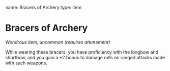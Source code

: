 name: Bracers of Archery type: item

# Bracers of Archery
_Wondrous item, uncommon (requires attunement)_

While wearing these bracers, you have proficiency with the longbow and shortbow, and you gain a +2 bonus to damage rolls on ranged attacks made with such weapons. 